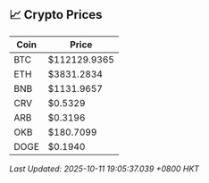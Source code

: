 ## 📈 Crypto Prices

| Coin | Price |
| ---- | ----- |
| BTC | $112129.9365 |
| ETH | $3831.2834 |
| BNB | $1131.9657 |
| CRV | $0.5329 |
| ARB | $0.3196 |
| OKB | $180.7099 |
| DOGE | $0.1940 |

_Last Updated: 2025-10-11 19:05:37.039 +0800 HKT_